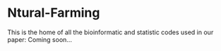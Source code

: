 # Ntural-Farming

This is the home of all the bioinformatic and statistic codes used in our paper: Coming soon...
